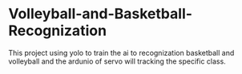 # Volleyball-and-Basketball-Recognization
This project using yolo to train the ai to recognization basketball and volleyball and the ardunio of servo will tracking the specific class.
